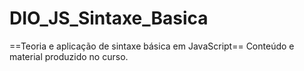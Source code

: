 # DIO_JS_Sintaxe_Basica
==Teoria e aplicação de sintaxe básica em JavaScript==
Conteúdo e material produzido no curso.

